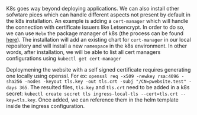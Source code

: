 K8s goes way beyond deploying applications. We can also install other sofwtare pices which can handle different aspects not present by default in the k8s installation. 
An example is adding a `cert-manager` which will handle the connection with certificate issuers like Letsencrypt. In order to do so, we can use `Helm` the package manager of k8s (the process can be found [here](https://cert-manager.io/docs/installation/helm/#prerequisites)). The installation will add an existing chart for `cert-manager` in our local repository and will install a new `namespace` in the k8s environment. In other words, after installation, we will be able to list all cert managers configurations using `kubectl get cert-manager`

Deploymening the website with a self signed certificate requires generating one locally using openssl. For ex: `openssl req -x509 -newkey rsa:4096 -sha256 -nodes -keyout tls.key -out tls.crt -subj "/CN=pwebsite.test" -days 365`. The resulted files, `tls.key` and `tls.crt` need to be added in a k8s secret: `kubectl create secret tls ingress-local-tls --cert=tls.crt --key=tls.key`. Once added, we can reference them in the helm template inside the ingress configuration.